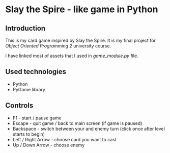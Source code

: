 # Slay the Spire - like game in Python

## Introduction

This is my card game inspired by Slay the Spire. It is my final project for *Object Oriented Programming 2* university course.

I have linked most of assets that I used in *game_module.py* file.

## Used technologies

- Python
- PyGame library

## Controls

- F1 - start / pause game
- Escape - quit game / back to main screen (if game is paused) 
- Backspace - switch between your and enemy turn (click once after level starts to begin)
- Left / Right Arrow - choose card you want to cast
- Up / Down Arrow - choose enemy